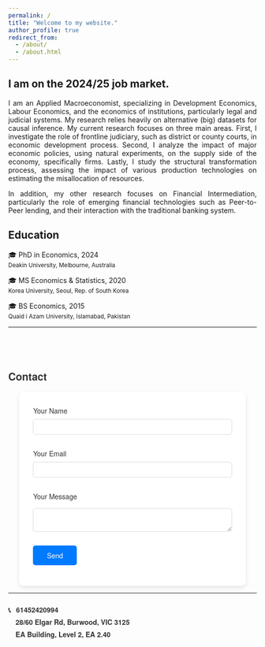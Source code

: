 ```yaml
---
permalink: /
title: "Welcome to my website."
author_profile: true
redirect_from: 
  - /about/
  - /about.html
---
```


I am on the 2024/25 job market.
---

<p style="text-align: justify;">
I am an Applied Macroeconomist, specializing in Development Economics, Labour Economics, and the economics of institutions, particularly legal and judicial systems. My research relies heavily on alternative (big) datasets for causal inference. My current research focuses on three main areas. First, I investigate the role of frontline judiciary, such as district or county courts, in economic development process. Second, I analyze the impact of major economic policies, using natural experiments, on the supply side of the economy, specifically firms. Lastly, I study the structural transformation process, assessing the impact of various production technologies on estimating the misallocation of resources.
</p>

<p style="text-align: justify;">
In addition, my other research focuses on Financial Intermediation, particularly the role of emerging financial technologies such as Peer-to-Peer lending, and their interaction with the traditional banking system.
</p>



## Education

&#127891; PhD in Economics, 2024<br>
<sub>Deakin University, Melbourne, Australia</sub>

&#127891; MS Economics & Statistics, 2020<br>
<sub>Korea University, Seoul, Rep. of South Korea</sub>

&#127891; BS Economics, 2015<br>
<sub>Quaid i Azam University, Islamabad, Pakistan</sub>


---


<h2 style="margin-top: 4em; text-align: left; font-family: 'Helvetica Neue', Helvetica, Arial, sans-serif; color: #333;">Contact</h2>

<form action="https://formspree.io/f/mpwaadvz" method="POST" style="width: 80%; margin: 0 auto; text-align: left; background: #ffffff; padding: 2em; border-radius: 10px; box-shadow: 0 4px 10px rgba(0, 0, 0, 0.1); font-family: 'Helvetica Neue', Helvetica, Arial, sans-serif;">
  <label for="name" style="display: block; font-size: 1em; color: #333; margin-bottom: 0.5em;">Your Name</label>
  <input type="text" name="name" id="name" style="width: 100%; padding: 0.5em; margin-bottom: 1em; border: 1px solid #ddd; border-radius: 5px; font-size: 1em;">

  <label for="email" style="display: block; font-size: 1em; color: #333; margin-bottom: 0.5em;">Your Email</label>
  <input type="email" name="email" id="email" style="width: 100%; padding: 0.5em; margin-bottom: 1em; border: 1px solid #ddd; border-radius: 5px; font-size: 1em;">

  <label for="message" style="display: block; font-size: 1em; color: #333; margin-bottom: 0.5em;">Your Message</label>
  <textarea name="message" id="message" style="width: 100%; padding: 0.5em; margin-bottom: 1em; border: 1px solid #ddd; border-radius: 5px; font-size: 1em;"></textarea>

  <button type="submit" style="padding: 0.7em 2em; font-size: 1em; color: white; background-color: #007aff; border: none; border-radius: 5px; cursor: pointer; transition: background-color 0.3s ease; font-family: 'Helvetica Neue', Helvetica, Arial, sans-serif;">Send</button>
</form>

-----
<p style="font-size: 1em; color: #333; margin-top: 1.5em; font-family: 'Avenir', 'Helvetica Neue', Helvetica, Arial, sans-serif; line-height: 1.8;font-weight: 700;">
  <strong style="font-weight: 600;">📞</strong> <span style="margin-left: 0.5em;">61452420994</span><br>
  <strong style="font-weight: 600;">📍</strong> <span style="margin-left: 0.5em;">28/60 Elgar Rd, Burwood, VIC 3125</span><br>
  <strong style="font-weight: 600;">🏢</strong> <span style="margin-left: 0.5em;">EA Building, Level 2, EA 2.40</span>
</p>


